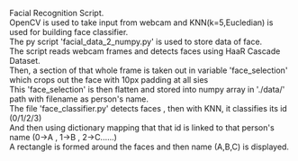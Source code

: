 Facial Recognition Script. </br>
OpenCV is used to take input from webcam and KNN(k=5,Eucledian) is used for building face classifier. </br>
The py script 'facial_data_2_numpy.py' is used to store data of face. </br>
The script reads webcam frames and detects faces using HaaR Cascade Dataset. </br>
Then, a section of that whole frame is taken out in variable 'face_selection' which crops out the face with 10px padding at all sies </br>
This 'face_selection' is then flatten and stored into numpy array in './data/' path with filename as person's name. </br>
The file 'face_classifier.py' detects faces , then with KNN, it classifies its id (0/1/2/3) </br> 
And then using dictionary mapping that that id is linked to that person's name (0->A , 1->B , 2->C......) </br>
A rectangle is formed around the faces and then name (A,B,C) is displayed. </br> 
